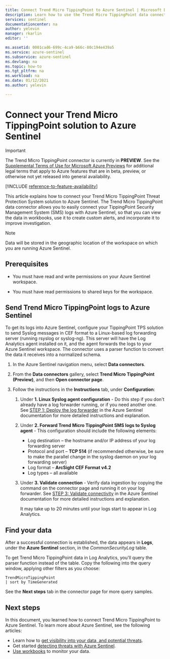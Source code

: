 ```yaml
---
title: Connect Trend Micro TippingPoint to Azure Sentinel | Microsoft Docs
description: Learn how to use the Trend Micro TippingPoint data connector to pull TippingPoint SMS logs into Azure Sentinel. View TippingPoint data in workbooks, create alerts, and improve investigation.
services: sentinel
documentationcenter: na
author: yelevin
manager: rkarlin
editor: ''

ms.assetid: 0001cad6-699c-4ca9-b66c-80c194e439a5
ms.service: azure-sentinel
ms.subservice: azure-sentinel
ms.devlang: na
ms.topic: how-to
ms.tgt_pltfrm: na
ms.workload: na
ms.date: 01/12/2021
ms.author: yelevin

---
```

# Connect your Trend Micro TippingPoint solution to Azure Sentinel

> [!IMPORTANT]
> The Trend Micro TippingPoint connector is currently in **PREVIEW**. See the [Supplemental Terms of Use for Microsoft Azure Previews](https://azure.microsoft.com/support/legal/preview-supplemental-terms/) for additional legal terms that apply to Azure features that are in beta, preview, or otherwise not yet released into general availability.

[!INCLUDE [reference-to-feature-availability](includes/reference-to-feature-availability.md)]

This article explains how to connect your Trend Micro TippingPoint Threat Protection System solution to Azure Sentinel. The Trend Micro TippingPoint data connector allows you to easily connect your TippingPoint Security Management System (SMS) logs with Azure Sentinel, so that you can view the data in workbooks, use it to create custom alerts, and incorporate it to improve investigation.

> [!NOTE]
> Data will be stored in the geographic location of the workspace on which you are running Azure Sentinel.

## Prerequisites

- You must have read and write permissions on your Azure Sentinel workspace.

- You must have read permissions to shared keys for the workspace.

## Send Trend Micro TippingPoint logs to Azure Sentinel

To get its logs into Azure Sentinel, configure your TippingPoint TPS solution to send Syslog messages in CEF format to a Linux-based log forwarding server (running rsyslog or syslog-ng). This server will have the Log Analytics agent installed on it, and the agent forwards the logs to your Azure Sentinel workspace. The connector uses a parser function to convert the data it receives into a normalized schema. 

1. In the Azure Sentinel navigation menu, select **Data connectors**.

1. From the **Data connectors** gallery, select **Trend Micro TippingPoint (Preview)**, and then **Open connector page**.

1. Follow the instructions in the **Instructions** tab, under **Configuration**:

    1. Under **1. Linux Syslog agent configuration** - Do this step if you don't already have a log forwarder running, or if you need another one. See [STEP 1: Deploy the log forwarder](connect-cef-agent.md) in the Azure Sentinel documentation for more detailed instructions and explanation.

    1. Under **2. Forward Trend Micro TippingPoint SMS logs to Syslog agent** - This configuration should include the following elements:
        - Log destination – the hostname and/or IP address of your log forwarding server
        - Protocol and port – **TCP 514** (if recommended otherwise, be sure to make the parallel change in the syslog daemon on your log forwarding server)
        - Log format – **ArcSight CEF Format v4.2**
        - Log types – all available

    1. Under **3. Validate connection** - Verify data ingestion by copying the command on the connector page and running it on your log forwarder. See [STEP 3: Validate connectivity](connect-cef-verify.md) in the Azure Sentinel documentation for more detailed instructions and explanation.

        It may take up to 20 minutes until your logs start to appear in Log Analytics.

## Find your data

After a successful connection is established, the data appears in **Logs**, under the **Azure Sentinel** section, in the *CommonSecurityLog* table.

To get Trend Micro TippingPoint data in Log Analytics, you'll query the parser function instead of the table. Copy the following into the query window, applying other filters as you choose:

```kusto
TrendMicroTippingPoint
| sort by TimeGenerated
```

See the **Next steps** tab in the connector page for more query samples.

## Next steps

In this document, you learned how to connect Trend Micro TippingPoint to Azure Sentinel. To learn more about Azure Sentinel, see the following articles:

- Learn how to [get visibility into your data, and potential threats](get-visibility.md).
- Get started [detecting threats with Azure Sentinel](detect-threats-built-in.md).
- [Use workbooks](/azure/sentinel/articles/sentinel/monitor-your-data.md) to monitor your data.